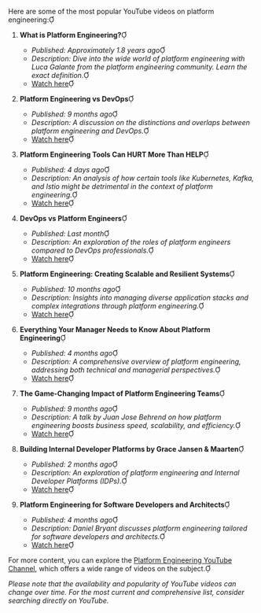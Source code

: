 Here are some of the most popular YouTube videos on platform engineering:

1. **What is Platform Engineering?**
   - *Published: Approximately 1.8 years ago*
   - *Description: Dive into the wide world of platform engineering with Luca Galante from the platform engineering community. Learn the exact definition.*
   - [Watch here](https://www.youtube.com/watch?v=Bfhl8kcSaEI)

2. **Platform Engineering vs DevOps**
   - *Published: 9 months ago*
   - *Description: A discussion on the distinctions and overlaps between platform engineering and DevOps.*
   - [Watch here](https://www.youtube.com/watch?v=m1FBrO3ekkU)

3. **Platform Engineering Tools Can HURT More Than HELP**
   - *Published: 4 days ago*
   - *Description: An analysis of how certain tools like Kubernetes, Kafka, and Istio might be detrimental in the context of platform engineering.*
   - [Watch here](https://www.youtube.com/watch?v=_F9BG4M_Gzo)

4. **DevOps vs Platform Engineers**
   - *Published: Last month*
   - *Description: An exploration of the roles of platform engineers compared to DevOps professionals.*
   - [Watch here](https://www.youtube.com/watch?v=hFLoIBgr-98)

5. **Platform Engineering: Creating Scalable and Resilient Systems**
   - *Published: 10 months ago*
   - *Description: Insights into managing diverse application stacks and complex integrations through platform engineering.*
   - [Watch here](https://www.youtube.com/watch?v=mGq442iwAF0)

6. **Everything Your Manager Needs to Know About Platform Engineering**
   - *Published: 4 months ago*
   - *Description: A comprehensive overview of platform engineering, addressing both technical and managerial perspectives.*
   - [Watch here](https://www.youtube.com/watch?v=MHvuNASxEJE)

7. **The Game-Changing Impact of Platform Engineering Teams**
   - *Published: 9 months ago*
   - *Description: A talk by Juan Jose Behrend on how platform engineering boosts business speed, scalability, and efficiency.*
   - [Watch here](https://www.youtube.com/watch?v=AznFwzcqetc)

8. **Building Internal Developer Platforms by Grace Jansen & Maarten**
   - *Published: 2 months ago*
   - *Description: An exploration of platform engineering and Internal Developer Platforms (IDPs).*
   - [Watch here](https://www.youtube.com/watch?v=IrebrRPkZAw)

9. **Platform Engineering for Software Developers and Architects**
   - *Published: 4 months ago*
   - *Description: Daniel Bryant discusses platform engineering tailored for software developers and architects.*
   - [Watch here](https://www.youtube.com/watch?v=qhfQfQmnNd4)

For more content, you can explore the [Platform Engineering YouTube Channel](https://www.youtube.com/c/PlatformEngineering), which offers a wide range of videos on the subject.

*Please note that the availability and popularity of YouTube videos can change over time. For the most current and comprehensive list, consider searching directly on YouTube.* 
